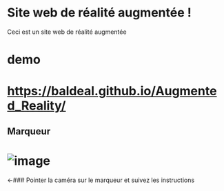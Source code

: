 # Site web de réalité augmentée !

Ceci est un site web de réalité augmentée 

# demo 
# https://baldeal.github.io/Augmented_Reality/
## Marqueur
# ![image](https://github.com/BaldeAl/Augmented_Reality/assets/79581163/0c03c28c-65fa-4f8b-9ae0-9dad14b38eb4)

←### Pointer la caméra sur le marqueur et suivez les instructions
